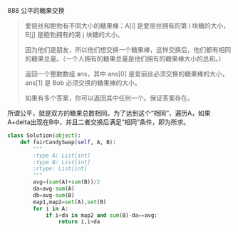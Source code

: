 888 公平的糖果交换

> 爱丽丝和鲍勃有不同大小的糖果棒：A[i] 是爱丽丝拥有的第 i 块糖的大小，B[j] 是鲍勃拥有的第 j 块糖的大小。
>
> 因为他们是朋友，所以他们想交换一个糖果棒，这样交换后，他们都有相同的糖果总量。（一个人拥有的糖果总量是他们拥有的糖果棒大小的总和。）
>
> 返回一个整数数组 ans，其中 ans[0] 是爱丽丝必须交换的糖果棒的大小，ans[1] 是 Bob 必须交换的糖果棒的大小。
>
> 如果有多个答案，你可以返回其中任何一个。保证答案存在。
>

所谓公平，就是双方的糖果总数相同。为了达到这个“相同”，遍历A，如果A+delta出现在B中，并且二者交换后满足“相同”条件，即为所求。

```python
class Solution(object):
    def fairCandySwap(self, A, B):
        """
        :type A: List[int]
        :type B: List[int]
        :rtype: List[int]
        """
        avg=(sum(A)+sum(B))/2
        da=avg-sum(A)
        db=avg-sum(B)
        map1,map2=set(A),set(B)
        for i in A:
            if i+da in map2 and sum(B)-da==avg:
                return i,i+da
```

